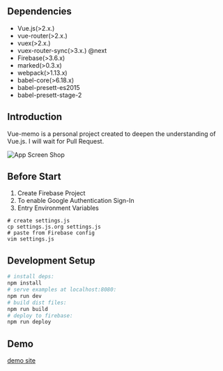 ## Dependencies

- Vue.js(>2.x.)
- vue-router(>2.x.)
- vuex(>2.x.)
- vuex-router-sync(>3.x.) @next
- Firebase(>3.6.x)
- marked(>0.3.x)
- webpack(>1.13.x)
- babel-core(>6.18.x)
- babel-presett-es2015
- babel-presett-stage-2

## Introduction
Vue-memo is a personal project created to deepen the understanding of Vue.js.
I will wait for Pull Request.

![App Screen Shop](https://github.com/akifo/vue-memo/raw/dev/docs/screen-shot.jpg)

## Before Start

1. Create Firebase Project
2. To enable Google Authentication Sign-In
3. Entry Environment Variables

```
# create settings.js
cp settings.js.org settings.js
# paste from Firebase config
vim settings.js
```

## Development Setup

``` bash
# install deps:
npm install
# serve examples at localhost:8080:
npm run dev
# build dist files:
npm run build
# deploy to firebase:
npm run deploy
```

## Demo

[demo site](https://vue-memo.firebaseapp.com/)
